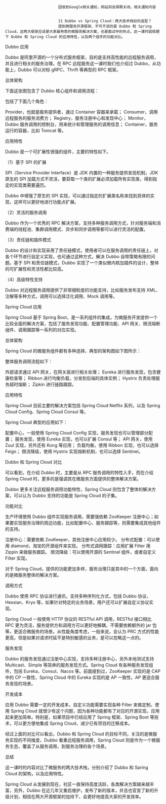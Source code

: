 
                            
                            因收到Google相关通知，网站将会择期关闭。相关通知内容
                            
                            
                            21 Dubbo vs Spring Cloud：两大技术栈如何选型？
                            提到微服务开源框架，不可不说的是 Dubbo 和 Spring Cloud，这两大框架应该是大家最熟悉的微服务解决方案，也是面试中的热点。这一课时就梳理下 Dubbo 和 Spring Cloud 的应用特性，以及两个组件的功能对比。

Dubbo 应用

Dubbo 是阿里开源的一个分布式服务框架，目的是支持高性能的远程服务调用，并且进行相关的服务治理。在 RPC 远程服务这一课时我们也介绍过 Dubbo，从功能上，Dubbo 可以对标 gRPC、Thrift 等典型的 RPC 框架。

总体架构

下面这张图包含了 Dubbo 核心组件和调用流程：



包括了下面几个角色：


Provider，也就是服务提供者，通过 Container 容器来承载；
Consumer，调用远程服务的服务消费方；
Registry，服务注册中心和发现中心；
Monitor，Dubbo 服务调用的控制台，用来统计和管理服务的调用信息；
Container，服务运行的容器，比如 Tomcat 等。


应用特性

Dubbo 是一个可扩展性很强的组件，主要的特性如下。

（1）基于 SPI 的扩展

SPI（Service Provider Interface）是 JDK 内置的一种服务提供发现机制，JDK 原生的 SPI 加载方式不灵活，要获取一个类的扩展必须加载所有实现类，得到指定的实现类需要遍历。

Dubbo 中增强了原生的 SPI 实现，可以通过指定的扩展类名称来找到具体的实现，这样可以更好地进行功能点扩展。

（2）灵活的服务调用

Dubbo 作为一个优秀的 RPC 解决方案，支持多种服务调用方式，针对服务端和消费端的线程池、集群调用模式、异步和同步调用等都可以进行灵活的配置。

（3）责任链和插件模式

Dubbo 的设计和实现采用了责任链模式，使用者可以在服务调用的责任链上，对各个环节进行自定义实现，也可通过这种方式，解决 Dubbo 自带策略有限的问题。基于 SPI 和责任链模式，Dubbo 实现了一个类似微内核加插件的设计，整体的可扩展性和灵活性都比较高。

（4）高级特性支持

Dubbo 对远程服务调用提供了非常细粒度的功能支持，比如服务发布支持 XML、注解等多种方式，调用可以选择泛化调用、Mock 调用等。

Spring Cloud 应用

Spring Cloud 基于 Spring Boot，是一系列组件的集成，为微服务开发提供一个比较全面的解决方案，包括了服务发现功能、配置管理功能、API 网关、限流熔断组件、调用跟踪等一系列的对应实现。

总体架构

Spring Cloud 的微服务组件都有多种选择，典型的架构图如下图所示：



整体服务调用流程如下：


外部请求通过 API 网关，在网关层进行相关处理；
Eureka 进行服务发现，包含健康检查等；
Ribbon 进行均衡负载，分发到后端的具体实例；
Hystrix 负责处理服务超时熔断；
Zipkin 进行链路跟踪。


应用特性

Spring Cloud 目前主要的解决方案包括 Spring Cloud Netflix 系列，以及 Spring Cloud Config、Spring Cloud Consul 等。

Spring Cloud 典型的应用如下：


配置中心，一般使用 Spring Cloud Config 实现，服务发现也可以管理部分配置；
服务发现，使用 Eureka 实现，也可以扩展 Consul 等；
API 网关，使用 Zuul 实现，另外还有 Kong 等应用；
负载均衡，使用 Ribbon 实现，也可以选择 Feign；
限流降级，使用 Hystrix 实现熔断机制，也可以选择 Sentinel。


Dubbo 和 Spring Cloud 对比

可以看到，在介绍 Dubbo 时，主要是从 RPC 服务调用的特性入手，而在介绍 Spring Cloud 时，更多的是强调其在微服务方面提供的整体解决方案。

Dubbo 更多关注远程服务调用功能特性，Spring Cloud 则包含了整体的解决方案，可以认为 Dubbo 支持的功能是 Spring Cloud 的子集。

功能对比

生产环境使用 Dubbo 组件实现服务调用，需要强依赖 ZooKeeper 注册中心；如果要实现服务治理的周边功能，比如配置中心、服务跟踪等，则需要集成其他组件的支持。


注册中心：需要依赖 ZooKeeper，其他注册中心应用较少。
分布式配置：可以使用 diamond，淘宝的开源组件来实现。
分布式调用跟踪：应用扩展 Filter 用 Zippin 来做服务跟踪。
限流降级：可以使用开源的 Sentinel 组件，或者自定义 Filter 实现。


对于 Spring Cloud，提供的功能更加多样，服务治理只是其中的一个方面，面向的是微服务整体的解决方案。

调用方式

Dubbo 使用 RPC 协议进行通讯，支持多种序列化方式，包括 Dubbo 协议、Hessian、Kryo 等，如果针对特定的业务场景，用户还可以扩展自定义协议实现。

Spring Cloud 一般使用 HTTP 协议的 RESTful API 调用，RESTful 接口相比 RPC 更为灵活，服务提供方和调用方可以更好地解耦，不需要依赖额外的 jar 包等，更适合微服务的场景。从性能角度考虑，一般来说，会认为 PRC 方式的性能更高，但是如果对请求时延不是特别敏感的业务，是可以忽略这一点的。

服务发现

Dubbo 的服务发现通过注册中心实现，支持多种注册中心，另外本地测试支持 Multicast、Simple 等简单的服务发现方式。Spring Cloud 有各种服务发现组件，包括 Eureka、Consul、Nacos 等。前面提到过，ZooKeeper 实现的是 CAP 中的 CP 一致性，Spring Cloud 中的 Eureka 实现的是 AP 一致性，AP 更适合服务发现的场景。

开发成本

应用 Dubbo 需要一定的开发成本，自定义功能需要实现各种 Filter 来做定制，使用 Spring Cloud 就很少有这个问题，因为各种功能都有了对应的开源实现，应用起来更加简单。特别是，如果项目中已经应用了 Spring 框架、Spring Boot 等技术，可以更方便地集成 Spring Cloud，减少已有项目的迁移成本。

经过上面的对比可以看出，Dubbo 和 Spring Cloud 的目标不同，关注的是微服务实现的不同维度，Dubbo 看重远程服务调用，Spring Cloud 则是作为一个微服务生态，覆盖了从服务调用，到服务治理的各个场景。

总结

这一课时的内容对比了微服务的两大技术栈，分别介绍了 Dubbo 和 Spring Cloud 的架构，以及应用特性。

Spring Cloud 从发展到现在，社区一直保持高度活跃，各类解决方案越来越丰富，另外，Dubbo 在近几年又重启维护，发布了新的版本，并且也官宣了新的升级计划，相信在两大开源框架的加持下，会更好地提高大家的开发效率。

                        
                        
                            